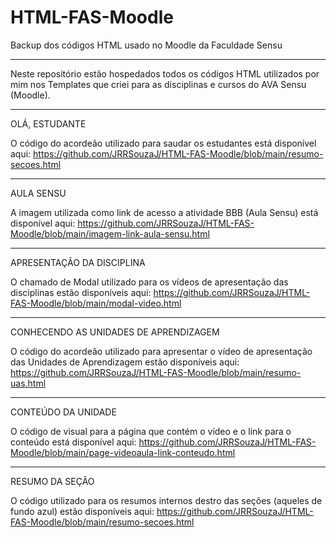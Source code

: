 # HTML-FAS-Moodle
Backup dos códigos HTML usado no Moodle da Faculdade Sensu

* * *

Neste repositório estão hospedados todos os códigos HTML utilizados por mim nos Templates 
que criei para as disciplinas e cursos do AVA Sensu (Moodle).

* * *

OLÁ, ESTUDANTE

O código do acordeão utilizado para saudar os estudantes está disponível aqui:
https://github.com/JRRSouzaJ/HTML-FAS-Moodle/blob/main/resumo-secoes.html

* * *

AULA SENSU

A imagem utilizada como link de acesso a atividade BBB (Aula Sensu) está disponível aqui:
https://github.com/JRRSouzaJ/HTML-FAS-Moodle/blob/main/imagem-link-aula-sensu.html

* * * 

APRESENTAÇÃO DA DISCIPLINA

O chamado de Modal utilizado para os vídeos de apresentação das disciplinas estão disponíveis aqui: 
https://github.com/JRRSouzaJ/HTML-FAS-Moodle/blob/main/modal-video.html

* * * 

CONHECENDO AS UNIDADES DE APRENDIZAGEM

O código do acordeão utilizado para apresentar o vídeo de apresentação das Unidades de Aprendizagem
estão disponíveis aqui: https://github.com/JRRSouzaJ/HTML-FAS-Moodle/blob/main/resumo-uas.html

* * *

CONTEÚDO DA UNIDADE

O código de visual para a página que contém o vídeo e o link para o conteúdo está disponível aqui:
https://github.com/JRRSouzaJ/HTML-FAS-Moodle/blob/main/page-videoaula-link-conteudo.html

* * *

RESUMO DA SEÇÃO

O código utilizado para os resumos internos destro das seções (aqueles de fundo azul) estão disponíveis
aqui: https://github.com/JRRSouzaJ/HTML-FAS-Moodle/blob/main/resumo-secoes.html




